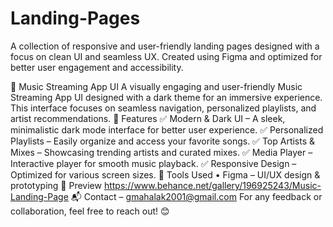 # Landing-Pages
A collection of responsive and user-friendly landing pages designed with a focus on clean UI and seamless UX. Created using Figma and optimized for better user engagement and accessibility.

🎵 Music Streaming App UI
A visually engaging and user-friendly Music Streaming App UI designed with a dark theme for an immersive experience. This interface focuses on seamless navigation, personalized playlists, and artist recommendations.
📌 Features
✅ Modern & Dark UI – A sleek, minimalistic dark mode interface for better user experience.
✅ Personalized Playlists – Easily organize and access your favorite songs.
✅ Top Artists & Mixes – Showcasing trending artists and curated mixes.
✅ Media Player – Interactive player for smooth music playback.
✅ Responsive Design – Optimized for various screen sizes.
🔧 Tools Used
•	Figma – UI/UX design & prototyping
📸 Preview
https://www.behance.net/gallery/196925243/Music-Landing-Page
📬 Contact – gmahalak2001@gmail.com
For any feedback or collaboration, feel free to reach out! 😊

